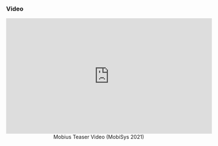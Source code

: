### Video

<p align="center">
<iframe width="560" height="315" src="https://www.youtube.com/embed/ufwMi3FM6bE" 
title="YouTube video player" frameborder="0" allow="accelerometer; autoplay; 
clipboard-write; encrypted-media; gyroscope; picture-in-picture" 
allowfullscreen></iframe>
<br>
Mobius Teaser Video (MobiSys 2021)
</p>

